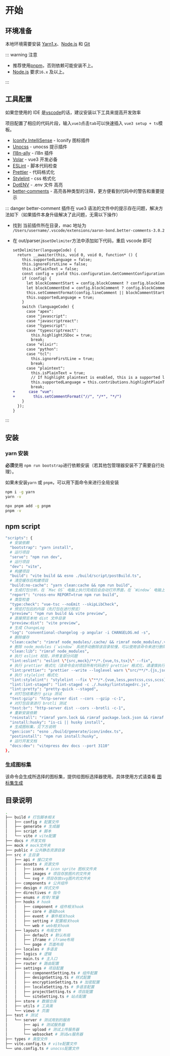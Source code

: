 # 开始

## 环境准备

本地环境需要安装 [Yarn1.x](https://yarnpkg.com/)、[Node.js](http://nodejs.org/) 和 [Git](https://git-scm.com/)

::: warning 注意

- 推荐使用[pnpm](https://www.pnpm.cn/)，否则依赖可能安装不上。
- [Node.js](http://nodejs.org/) 要求`16.x` 及以上。

:::

## 工具配置

如果您使用的 IDE 是[vscode](https://code.visualstudio.com/)的话，建议安装以下工具来提高开发效率

项目配置了相应的代码片段，输入`vue3`点击`tab`可以快速插入 `vue3 setup + ts`模板。

- [Iconify IntelliSense](https://marketplace.visualstudio.com/items?itemName=antfu.iconify) - Iconify 图标插件
- [Unocss](https://marketplace.visualstudio.com/items?itemName=antfu.unocss) - unocss 提示插件
- [I18n-ally](https://marketplace.visualstudio.com/items?itemName=Lokalise.i18n-ally) - i18n 插件
- [Volar](https://marketplace.visualstudio.com/items?itemName=johnsoncodehk.volar) - vue3 开发必备
- [ESLint](https://marketplace.visualstudio.com/items?itemName=dbaeumer.vscode-eslint) - 脚本代码检查
- [Prettier](https://marketplace.visualstudio.com/items?itemName=esbenp.prettier-vscode) - 代码格式化
- [Stylelint](https://marketplace.visualstudio.com/items?itemName=stylelint.vscode-stylelint) - css 格式化
- [DotENV](https://marketplace.visualstudio.com/items?itemName=mikestead.dotenv) - .env 文件 高亮
- [better-comments](https://marketplace.visualstudio.com/items?itemName=aaron-bond.better-comments) - 高亮各种类型的注释，更方便看到代码中的警告和重要提示

::: danger better-comment 插件在 vue3 语法的文件中的提示存在问题，解决方法如下（如果插件本身升级解决了此问题，无需以下操作）

- 找到 当前插件所在目录，mac 地址为 `/Users/username/.vscode/extensions/aaron-bond.better-comments-3.0.2`
- 在 out/parser.js`setDelimiter`方法中添加如下代码，重启 vscode 即可

  ```diff
  setDelimiter(languageCode) {
    return __awaiter(this, void 0, void 0, function* () {
      this.supportedLanguage = false;
      this.ignoreFirstLine = false;
      this.isPlainText = false;
      const config = yield this.configuration.GetCommentConfiguration(languageCode);
      if (config) {
        let blockCommentStart = config.blockComment ? config.blockComment[0] : null;
        let blockCommentEnd = config.blockComment ? config.blockComment[1] : null;
        this.setCommentFormat(config.lineComment || blockCommentStart, blockCommentStart, blockCommentEnd);
        this.supportedLanguage = true;
      }
      switch (languageCode) {
        case "apex":
        case "javascript":
        case "javascriptreact":
        case "typescript":
        case "typescriptreact":
          this.highlightJSDoc = true;
          break;
        case "elixir":
        case "python":
        case "tcl":
          this.ignoreFirstLine = true;
          break;
        case "plaintext":
          this.isPlainText = true;
          // If highlight plaintext is enabled, this is a supported language
          this.supportedLanguage = this.contributions.highlightPlainText;
          break;
  +      case "vue":
  +        this.setCommentFormat("//", "/*", "*/")
      }
    });
  }
  ```

:::

## 安装

### yarn 安装

**必须**使用 `npm run bootstrap`进行依赖安装（若其他包管理器安装不了需要自行处理）。

如果未安装`yarn` 或 `pnpm`，可以用下面命令来进行全局安装

```bash
npm i -g yarn
yarn -v

npx pnpm add -g pnpm
pnpm -v
```

## npm script

```bash
"scripts": {
  # 安装依赖
  "bootstrap": "yarn install",
  # 运行项目
  "serve": "npm run dev",
  # 运行项目
  "dev": "vite",
  # 构建项目
  "build": "vite build && esno ./build/script/postBuild.ts",
  # 清空缓存后构建项目
  "build:no-cache": "yarn clean:cache && npm run build",
  # 生成打包分析，在 `Mac OS` 电脑上执行完成后会自动打开界面，在 `Window` 电脑上执行完成后需要打开 `./build/.cache/stats.html` 查看
  "report": "cross-env REPORT=true npm run build",
  # 类型检查
  "type:check": "vue-tsc --noEmit --skipLibCheck",
  # 预览打包后的内容（先打包在进行预览）
  "preview": "npm run build && vite preview",
  # 直接预览本地 dist 文件目录
  "preview:dist": "vite preview",
  # 生成 ChangeLog
  "log": "conventional-changelog -p angular -i CHANGELOG.md -s",
  # 删除缓存
  "clean:cache": "rimraf node_modules/.cache/ && rimraf node_modules/.vite",
  # 删除 node_modules (`window` 系统手动删除该目录较慢，可以使用该命令来进行删除)
  "clean:lib": "rimraf node_modules",
  # 执行 eslint 校验，并修复部分问题
  "lint:eslint": "eslint \"{src,mock}/**/*.{vue,ts,tsx}\" --fix",
  # 执行 prettier 格式化（该命令会对项目所有代码进行 prettier 格式化，请谨慎执行）
  "lint:prettier": "prettier --write --loglevel warn \"src/**/*.{js,json,tsx,css,less,scss,vue,html,md}\"",
  # 执行 stylelint 格式化
  "lint:stylelint": "stylelint --fix \"**/*.{vue,less,postcss,css,scss}\" --cache --cache-location node_modules/.cache/stylelint/",
  "lint:lint-staged": "lint-staged -c ./.husky/lintstagedrc.js",
  "lint:pretty": "pretty-quick --staged",
  # 对打包结果进行 gzip 测试
  "test:gzip": "http-server dist --cors --gzip -c-1",
  # 对打包目录进行 brotli 测试
  "test:br": "http-server dist --cors --brotli -c-1",
  # 重新安装依赖
  "reinstall": "rimraf yarn.lock && rimraf package.lock.json && rimraf node_modules && npm run bootstrap",
  "install:husky": "is-ci || husky install",
  # 生成图标集，见下方说明
  "gen:icon": "esno ./build/generate/icon/index.ts",
  "postinstall": "npm run install:husky",
  # 运行开发文档
  "docs:dev": "vitepress dev docs --port 3110"
},
```

### 生成图标集

该命令会生成所选择的图标集，提供给图标选择器使用。具体使用方式请查看 [图标集生成](../dep/icon.md#图标集预生成)

## 目录说明

```bash
.
├── build # 打包脚本相关
│   ├── config # 配置文件
│   ├── generate # 生成器
│   ├── script # 脚本
│   └── vite # vite配置
├── docs # 开发文档
├── mock # mock文件夹
├── public # 公共静态资源目录
├── src # 主目录
│   ├── api # 接口文件
│   ├── assets # 资源文件
│   │   ├── icons # icon sprite 图标文件夹
│   │   ├── images # 项目存放图片的文件夹
│   │   └── svg # 项目存放svg图片的文件夹
│   ├── components # 公共组件
│   ├── design # 样式文件
│   ├── directives # 指令
│   ├── enums # 枚举/常量
│   ├── hooks # hook
│   │   ├── component # 组件相关hook
│   │   ├── core # 基础hook
│   │   ├── event # 事件相关hook
│   │   ├── setting # 配置相关hook
│   │   └── web # web相关hook
│   ├── layouts # 布局文件
│   │   ├── default # 默认布局
│   │   ├── iframe # iframe布局
│   │   └── page # 页面布局
│   ├── locales # 多语言
│   ├── logics # 逻辑
│   ├── main.ts # 主入口
│   ├── router # 路由配置
│   ├── settings # 项目配置
│   │   ├── componentSetting.ts # 组件配置
│   │   ├── designSetting.ts # 样式配置
│   │   ├── encryptionSetting.ts # 加密配置
│   │   ├── localeSetting.ts # 多语言配置
│   │   ├── projectSetting.ts # 项目配置
│   │   └── siteSetting.ts # 站点配置
│   ├── store # 数据仓库
│   ├── utils # 工具类
│   └── views # 页面
├── test # 测试
│   └── server # 测试用到的服务
│       ├── api # 测试服务器
│       ├── upload # 测试上传服务器
│       └── websocket # 测试ws服务器
├── types # 类型文件
├── vite.config.ts # vite配置文件
└── uno.config.ts # unocss配置文件
```
